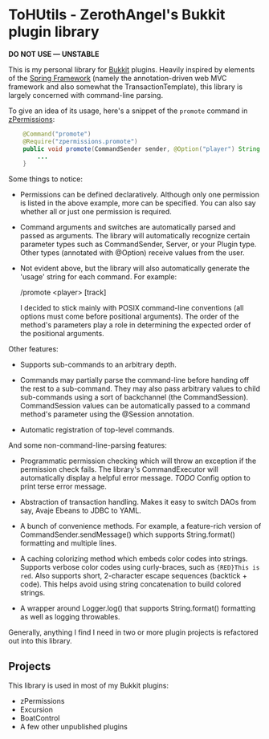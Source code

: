 # ToHUtils - ZerothAngel's Bukkit plugin library #

**DO NOT USE &mdash; UNSTABLE**

This is my personal library for [Bukkit](http://bukkit.org/) plugins. Heavily
inspired by elements of the [Spring Framework](http://www.springsource.org/)
(namely the annotation-driven web MVC framework and also somewhat the
TransactionTemplate), this library is largely concerned with command-line
parsing.

To give an idea of its usage, here's a snippet of the `promote` command
in [zPermissions](http://dev.bukkit.org/server-mods/zpermissions/):

```java
    @Command("promote")
    @Require("zpermissions.promote")
    public void promote(CommandSender sender, @Option("player") String playerName, @Option(value="track", optional=true) String trackName) {
        ...
    }
```

Some things to notice:

*   Permissions can be defined declaratively. Although only one permission is
    listed in the above example, more can be specified. You can also say whether
    all or just one permission is required.

*   Command arguments and switches are automatically parsed and passed as
    arguments. The library will automatically recognize certain
    parameter types such as CommandSender, Server, or your Plugin type.
	Other types (annotated with @Option) receive values from the user.

*   Not evident above, but the library will also automatically generate the
     'usage' string for each command. For example:
	 
    /promote &lt;player> [track]

    I decided to stick mainly with POSIX command-line conventions (all options
    must come before positional arguments). The order of the method's parameters
    play a role in determining the expected order of the positional arguments.

Other features:

*   Supports sub-commands to an arbitrary depth.

*   Commands may partially parse the command-line before handing off the rest
    to a sub-command. They may also pass arbitrary values to child sub-commands
    using a sort of backchannel (the CommandSession). CommandSession values
    can be automatically passed to a command method's parameter using the
    @Session annotation.

*   Automatic registration of top-level commands.

And some non-command-line-parsing features:

*   Programmatic permission checking which will throw an exception if the
    permission check fails. The library's CommandExecutor will automatically
    display a helpful error message. *TODO* Config option to print terse error
    message.

*   Abstraction of transaction handling. Makes it easy to switch DAOs from say,
    Avaje Ebeans to JDBC to YAML.

*   A bunch of convenience methods. For example, a feature-rich version of
    CommandSender.sendMessage() which supports String.format() formatting
    and multiple lines.

*   A caching colorizing method which embeds color codes into strings. Supports
    verbose color codes using curly-braces, such as `{RED}This is red`. Also
    supports short, 2-character escape sequences (backtick + code). This helps
    avoid using string concatenation to build colored strings.

*   A wrapper around Logger.log() that supports String.format() formatting as
    well as logging throwables.

Generally, anything I find I need in two or more plugin projects is refactored
out into this library.

## Projects ##

This library is used in most of my Bukkit plugins:

*   zPermissions
*   Excursion
*   BoatControl
*   A few other unpublished plugins
